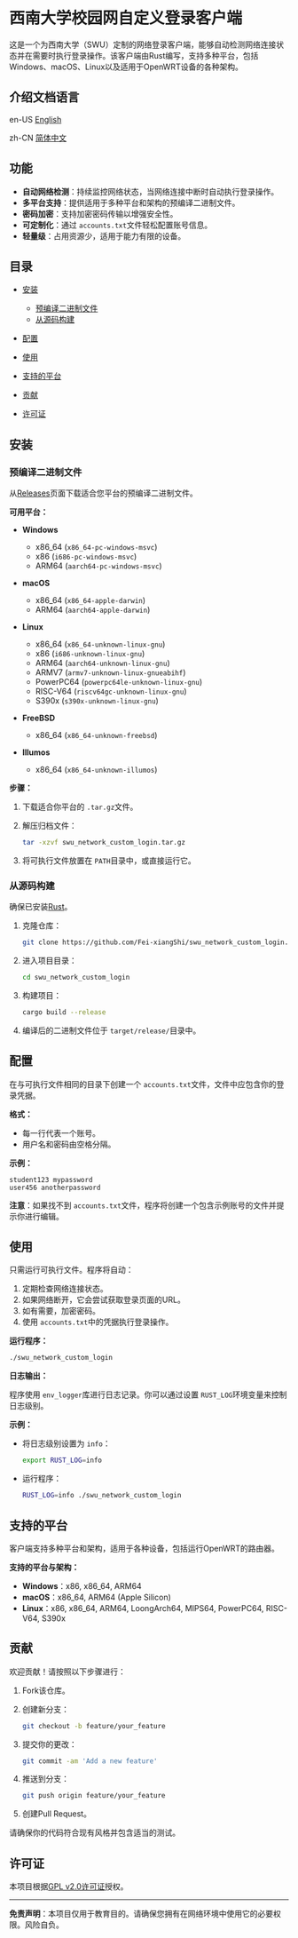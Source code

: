 # 西南大学校园网自定义登录客户端

这是一个为西南大学（SWU）定制的网络登录客户端，能够自动检测网络连接状态并在需要时执行登录操作。该客户端由Rust编写，支持多种平台，包括Windows、macOS、Linux以及适用于OpenWRT设备的各种架构。

## 介绍文档语言

en-US [English](https://github.com/Fei-xiangShi/swu_network_custom_login?tab=readme-ov-file#swu-network-custom-login-client "English version readme")

zh-CN [简体中文](https://github.com/Fei-xiangShi/swu_network_custom_login/blob/main/README.zh-CN.md "简体中文版简介")

## 功能

- **自动网络检测**：持续监控网络状态，当网络连接中断时自动执行登录操作。
- **多平台支持**：提供适用于多种平台和架构的预编译二进制文件。
- **密码加密**：支持加密密码传输以增强安全性。
- **可定制化**：通过 `accounts.txt`文件轻松配置账号信息。
- **轻量级**：占用资源少，适用于能力有限的设备。

## 目录

- [安装](#安装)

  - [预编译二进制文件](#预编译二进制文件)
  - [从源码构建](#从源码构建)
- [配置](#配置)
- [使用](#使用)
- [支持的平台](#支持的平台)
- [贡献](#贡献)
- [许可证](#许可证)

## 安装

### 预编译二进制文件

从[Releases](https://github.com/Fei-xiangShi/swu_network_custom_login/releases)页面下载适合您平台的预编译二进制文件。

**可用平台：**

- **Windows**

  - x86_64 (`x86_64-pc-windows-msvc`)
  - x86 (`i686-pc-windows-msvc`)
  - ARM64 (`aarch64-pc-windows-msvc`)
- **macOS**

  - x86_64 (`x86_64-apple-darwin`)
  - ARM64 (`aarch64-apple-darwin`)
- **Linux**

  - x86_64 (`x86_64-unknown-linux-gnu`)
  - x86 (`i686-unknown-linux-gnu`)
  - ARM64 (`aarch64-unknown-linux-gnu`)
  - ARMV7 (`armv7-unknown-linux-gnueabihf`)
  - PowerPC64 (`powerpc64le-unknown-linux-gnu`)
  - RISC-V64 (`riscv64gc-unknown-linux-gnu`)
  - S390x (`s390x-unknown-linux-gnu`)
- **FreeBSD**

  - x86_64 (`x86_64-unknown-freebsd`)
- **Illumos**

  - x86_64 (`x86_64-unknown-illumos`)

**步骤：**

1. 下载适合你平台的 `.tar.gz`文件。
2. 解压归档文件：

   ```bash
   tar -xzvf swu_network_custom_login.tar.gz
   ```
3. 将可执行文件放置在 `PATH`目录中，或直接运行它。

### 从源码构建

确保已安装[Rust](https://www.rust-lang.org/tools/install)。

1. 克隆仓库：
   ```bash
   git clone https://github.com/Fei-xiangShi/swu_network_custom_login.git
   ```
2. 进入项目目录：
   ```bash
   cd swu_network_custom_login
   ```
3. 构建项目：
   ```bash
   cargo build --release
   ```
4. 编译后的二进制文件位于 `target/release/`目录中。

## 配置

在与可执行文件相同的目录下创建一个 `accounts.txt`文件，文件中应包含你的登录凭据。

**格式：**

- 每一行代表一个账号。
- 用户名和密码由空格分隔。

**示例：**

```
student123 mypassword
user456 anotherpassword
```

**注意**：如果找不到 `accounts.txt`文件，程序将创建一个包含示例账号的文件并提示你进行编辑。

## 使用

只需运行可执行文件。程序将自动：

1. 定期检查网络连接状态。
2. 如果网络断开，它会尝试获取登录页面的URL。
3. 如有需要，加密密码。
4. 使用 `accounts.txt`中的凭据执行登录操作。

**运行程序：**

```bash
./swu_network_custom_login
```

**日志输出：**

程序使用 `env_logger`库进行日志记录。你可以通过设置 `RUST_LOG`环境变量来控制日志级别。

**示例：**

- 将日志级别设置为 `info`：

  ```bash
  export RUST_LOG=info
  ```
- 运行程序：

  ```bash
  RUST_LOG=info ./swu_network_custom_login
  ```

## 支持的平台

客户端支持多种平台和架构，适用于各种设备，包括运行OpenWRT的路由器。

**支持的平台与架构：**

- **Windows**：x86, x86_64, ARM64
- **macOS**：x86_64, ARM64 (Apple Silicon)
- **Linux**：x86, x86_64, ARM64, LoongArch64, MIPS64, PowerPC64, RISC-V64, S390x

## 贡献

欢迎贡献！请按照以下步骤进行：

1. Fork该仓库。
2. 创建新分支：

   ```bash
   git checkout -b feature/your_feature
   ```
3. 提交你的更改：

   ```bash
   git commit -am 'Add a new feature'
   ```
4. 推送到分支：

   ```bash
   git push origin feature/your_feature
   ```
5. 创建Pull Request。

请确保你的代码符合现有风格并包含适当的测试。

## 许可证

本项目根据[GPL v2.0许可证](https://www.gnu.org/licenses/old-licenses/gpl-2.0.txt "GPL v2.0")授权。

---

**免责声明**：本项目仅用于教育目的。请确保您拥有在网络环境中使用它的必要权限。风险自负。
